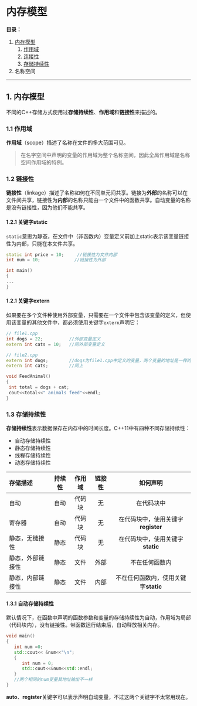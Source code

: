 # 内存模型

**目录：**
1. [内存模型](#mem)
   1. [作用域](#scope)
   2. [连接性](#linkage)
   3. [存储持续性](#continuable)
2. 名称空间

--------------

<a id="mem"></a>
## 1. 内存模型
不同的C++存储方式使用过**存储持续性**、**作用域**和**链接性**来描述的。

<a id="scope"></a>
### 1.1 作用域 
**作用域**（scope）描述了名称在文件的多大范围可见。  
> 在名字空间中声明的变量的作用域为整个名称空间，因此全局作用域是名称空间作用域的特例。


<a id="linkage"></a>
### 1.2 链接性 
**链接性**（linkage）描述了名称如何在不同单元间共享。链接为**外部**的名称可以在文件间共享，链接性为**内部**的名称只能由一个文件中的函数共享。自动变量的名称是没有链接性，因为他们不能共享。  

#### 1.2.1 关键字static
`static`意思为静态，在文件中（非函数内）变量定义前加上static表示该变量链接性为内部，只能在本文件共享。
```C++
static int price = 10;     //链接性为文件内部
int num = 10;             //链接性为外部

int main()
{
...
}
```

#### 1.2.1 关键字extern
如果要在多个文件种使用外部变量，只需要在一个文件中包含该变量的定义，但使用该变量的其他文件中，都必须使用关键字`extern`声明它：  
```C++
// file1.cpp
int dogs = 22;          //外部变量定义
extern int cats = 10;   //同外部变量定义
```

```C++
// file2.cpp
extern int dogs;        //dogs为file1.cpp中定义的变量，两个变量的地址是一样的
extern int cats;        //同上   

void FeedAnimal()
{
 int total = dogs + cat;
 cout<<total<<" animals feed"<<endl;
}
```


<a id="continuable"></a>
### 1.3 存储持续性
**存储持续性**表示数据保存在内存中的时间长度。C++11中有四种不同存储持续性：
- 自动存储持续性
- 静态存储持续性
- 线程存储持续性
- 动态存储持续性  

|    存储描述     | 持续性  |  作用域   |链接性   | 如何声明 |  
| :----          |:----:   | :-----:  | :-----: | :-----: | 
|自动            | 自动     | 代码块   |   无    | 在代码块中|  
|寄存器          | 自动     | 代码块   |   无    | 在代码块中，使用关键字**register**|  
|静态，无链接性   | 静态     | 代码块   |   无    | 在代码块中，使用关键字**static** |  
|静态，外部链接性 | 静态     |  文件    |   外部  | 不在任何函数内|  
|静态，内部链接性 | 静态     |  文件    |   内部  | 不在任何函数内，使用关键字**static** | 
#### 1.3.1 自动存储持续性
默认情况下，在函数中声明的函数参数和变量的存储持续性为自动，作用域为局部（代码块内），没有链接性。带函数运行结束后，自动释放相关内存。
``` C++
void main()
{
   int num =0;
   std::cout<< &num<<"\n";
   {
      int num = 0;
      std::cout<<&num<<std::endl;
   }
   //两个相同的num变量其地址输出不一样
}

```
**auto**、**register**关键字可以表示声明自动变量，不过这两个关键字不太常用现在。
